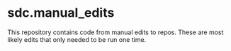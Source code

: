 # sdc.manual_edits

This repository contains code from manual edits to repos.  These are most likely edits that only needed to be run one time.
